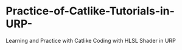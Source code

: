 # Practice-of-Catlike-Tutorials-in-URP-
Learning and Practice with Catlike Coding with HLSL Shader in URP
